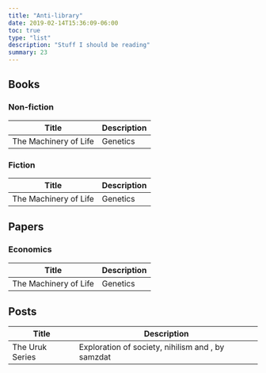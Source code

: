 ```yaml
---
title: "Anti-library"
date: 2019-02-14T15:36:09-06:00
toc: true
type: "list"
description: "Stuff I should be reading"
summary: 23
---
```


## Books

### Non-fiction

| Title | Description |
|-|-|
| The Machinery of Life | Genetics |

### Fiction

| Title | Description |
|-|-|
| The Machinery of Life | Genetics |


## Papers

### Economics 

| Title | Description |
|-|-|
| The Machinery of Life | Genetics |


## Posts

| Title | Description |
|-|-|
| The Uruk Series| Exploration of society, nihilism and , by samzdat |